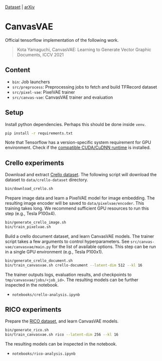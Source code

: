 [Dataset](docs/crello-dataset.md) | [arXiv](https://arxiv.org/abs/2108.01249)

# CanvasVAE

Official tensorflow implementation of the following work.

> Kota Yamaguchi, CanvasVAE: Learning to Generate Vector Graphic Documents, ICCV 2021

## Content

- `bin`: Job launchers
- `src/preprocess`: Preprocessing jobs to fetch and build TFRecord dataset
- `src/pixel-vae`: PixelVAE trainer
- `src/canvas-vae`: CanvasVAE trainer and evaluation

## Setup

Install python dependencies. Perhaps this should be done inside `venv`.

```bash
pip install -r requirements.txt
```

Note that Tensorflow has a version-specific system requirement for GPU environment.
Check if the
[compatible CUDA/CuDNN runtime](https://www.tensorflow.org/install/source#gpu) is installed.

## Crello experiments

Download and extract [Crello dataset](docs/crello-dataset.md). The following
script will download the dataset to `data/crello-dataset` directory.

```bash
bin/download_crello.sh
```

Prepare image data and learn a PixelVAE model for image embedding. The resulting
image encoder will be saved to `data/pixelvae/encoder`. This training takes
long. We recommend sufficient GPU resources to run this step (e.g., Tesla P100x4).

```bash
bin/generate_crello_image.sh
bin/train_pixelvae.sh
```

Build a crello document dataset, and learn CanvasVAE models. The trainer script
takes a few arguments to control hyperparameters. See
`src/canvas-vae/canvasvae/main.py` for the list of available options.
This step can be run in a single GPU environment (e.g., Tesla P100x1).

```bash
bin/generate_crello_document.sh
bin/train_canvasvae.sh crello-document --latent-dim 512 --kl 16
```

The trainer outputs logs, evaluation results, and checkpoints to
`tmp/canvasvae/jobs/<job_id>`. The resulting models can be further inspected in
the notebook.

- `notebooks/crello-analysis.ipynb`

## RICO experiments

Prepare the [RICO dataset](https://interactionmining.org/rico), and learn
CanvasVAE models.

```bash
bin/generate_rico.sh
bin/train_canvasvae.sh rico --latent-dim 256 --kl 16
```

The resulting models can be inspected in the notebook.

- `notebooks/rico-analysis.ipynb`
